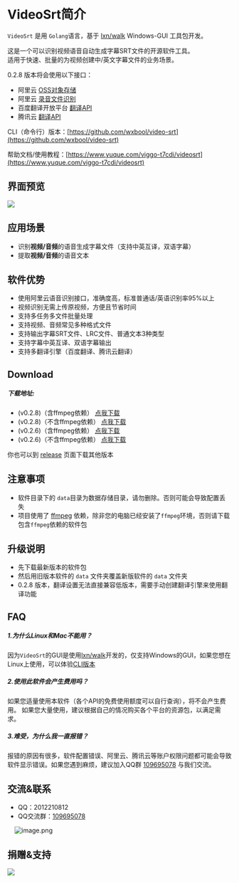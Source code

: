 # VideoSrt简介

`VideoSrt` 是用 `Golang`语言，基于 [lxn/walk](https://github.com/lxn/walk) Windows-GUI 工具包开发。

这是一个可以识别视频语音自动生成字幕SRT文件的开源软件工具。<br />适用于快速、批量的为视频创建中/英文字幕文件的业务场景。

0.2.8 版本将会使用以下接口：
- 阿里云 [OSS对象存储](https://www.aliyun.com/product/oss?spm=5176.12825654.eofdhaal5.13.e9392c4aGfj5vj&aly_as=K11FcpO8)
- 阿里云 [录音文件识别](https://ai.aliyun.com/nls/filetrans?spm=5176.12061031.1228726.1.47fe3cb43I34mn) 
- 百度翻译开放平台 [翻译API](http://api.fanyi.baidu.com/api/trans/product/index) 
- 腾讯云 [翻译API](https://cloud.tencent.com/product/tmt) 

CLI（命令行）版本：[https://github.com/wxbool/video-srt](https://github.com/wxbool/video-srt)

帮助文档/使用教程：[https://www.yuque.com/viggo-t7cdi/videosrt](https://www.yuque.com/viggo-t7cdi/videosrt)

<a name="0b884e4f"></a>
## 界面预览

![](https://i.postimg.cc/nhSgmn4r/GIF.gif)

## 应用场景

- 识别**视频/音频**的语音生成字幕文件（支持中英互译，双语字幕）
- 提取**视频/音频**的语音文本


<a name="b89d37d3"></a>
## 软件优势

- 使用阿里云语音识别接口，准确度高，标准普通话/英语识别率95%以上
- 视频识别无需上传原视频，方便且节省时间
- 支持多任务多文件批量处理
- 支持视频、音频常见多种格式文件
- 支持输出字幕SRT文件、LRC文件、普通文本3种类型
- 支持字幕中英互译、双语字幕输出
- 支持多翻译引擎（百度翻译、腾讯云翻译）

<a name="Download"></a>
## Download

<a name="e66a66f1"></a>
##### 下载地址:
- (v0.2.8)（含ffmpeg依赖） [点我下载](http://file.viggo.site/video-srt/0.2.8/video-srt-gui-ffmpeg-0.2.8-x64.zip)
- (v0.2.8)（不含ffmpeg依赖） [点我下载](http://file.viggo.site/video-srt/0.2.8/video-srt-gui-0.2.8-x64.zip)
- (v0.2.6)（含ffmpeg依赖） [点我下载](http://file.viggo.site/video-srt/0.2.6/video-srt-gui-ffmpeg-0.2.6-x64.zip)
- (v0.2.6)（不含ffmpeg依赖） [点我下载](http://file.viggo.site/video-srt/0.2.6/video-srt-gui-0.2.6-x64.zip)

你也可以到 [release](https://github.com/wxbool/video-srt-windows/releases) 页面下载其他版本

<a name="1bbbb204"></a>
## 注意事项

- 软件目录下的 `data`目录为数据存储目录，请勿删除。否则可能会导致配置丢失
- 项目使用了 [ffmpeg](http://ffmpeg.org/) 依赖，除非您的电脑已经安装了`ffmpeg`环境，否则请下载包含`ffmpeg`依赖的软件包

<a name="9a751511"></a>
## 升级说明

- 先下载最新版本的软件包
- 然后用旧版本软件的 `data` 文件夹覆盖新版软件的 `data` 文件夹
- 0.2.8 版本，翻译设置无法直接兼容低版本，需要手动创建翻译引擎来使用翻译功能

## FAQ
##### 1.为什么Linux和Mac不能用？
因为`VideoSrt`的GUI是使用[lxn/walk](https://github.com/lxn/walk)开发的，仅支持Windows的GUI，如果您想在Linux上使用，可以体验[CLI版本](https://github.com/wxbool/video-srt)

##### 2.使用此软件会产生费用吗？
如果您适量使用本软件（各个API的免费使用额度可以自行查询），将不会产生费用。
如果您大量使用，建议根据自己的情况购买各个平台的资源包，以满足需求。

##### 3.难受，为什么我一直报错？
报错的原因有很多，软件配置错误、阿里云、腾讯云等账户权限问题都可能会导致软件显示错误。如果您遇到麻烦，建议加入QQ群 [109695078](https://jq.qq.com/?_wv=1027&k=5Eco2hO) 与我们交流。


<a name="f3dc992e"></a>
## 交流&联系

- QQ：2012210812
- QQ交流群：[109695078](https://jq.qq.com/?_wv=1027&k=5Eco2hO)

    ![image.png](https://cdn.nlark.com/yuque/0/2019/png/695280/1577104071489-4cc85009-29a0-42d6-8901-0cf3b45dee68.png#align=left&display=inline&height=177&name=image.png&originHeight=177&originWidth=172&size=17846&status=done&style=none&width=172)

<a name="AyJ3E"></a>
## 捐赠&支持

![](https://pic2.superbed.cn/item/5e00b93476085c3289dd2dc0.png)
